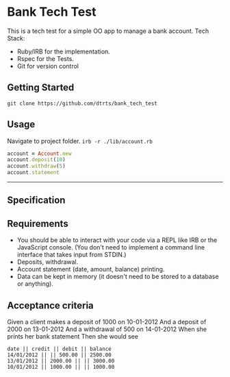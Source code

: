 # Bank Tech Test

This is a tech test for a simple OO app to manage a bank account.
Tech Stack:
- Ruby/IRB for the implementation.
- Rspec for the Tests.
- Git for version control

## Getting Started
`git clone https://github.com/dtrts/bank_tech_test`

## Usage

Navigate to project folder.
`irb -r ./lib/account.rb`
```ruby
account = Account.new
account.deposit(10)
account.withdraw(5)
account.statement
```

---

## Specification

## Requirements

- You should be able to interact with your code via a REPL like IRB or the JavaScript console. (You don't need to implement a command line interface that takes input from STDIN.)
- Deposits, withdrawal.
- Account statement (date, amount, balance) printing.
- Data can be kept in memory (it doesn't need to be stored to a database or anything).

## Acceptance criteria

Given a client makes a deposit of 1000 on 10-01-2012
And a deposit of 2000 on 13-01-2012
And a withdrawal of 500 on 14-01-2012
When she prints her bank statement
Then she would see

```
date || credit || debit || balance
14/01/2012 || || 500.00 || 2500.00
13/01/2012 || 2000.00 || || 3000.00
10/01/2012 || 1000.00 || || 1000.00
```